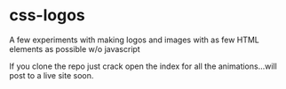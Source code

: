 css-logos
=========

A few experiments with making logos and images with as few HTML elements as possible w/o javascript

If you clone the repo just crack open the index for all the animations…will post to a live site soon.

